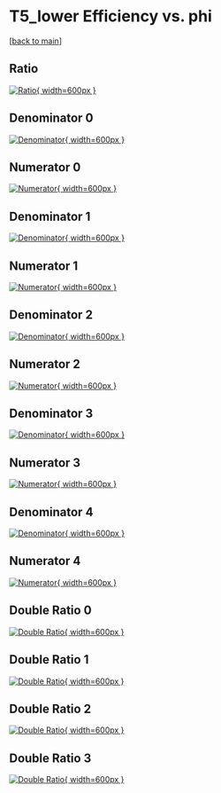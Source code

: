 # T5_lower Efficiency vs. phi

[[back to main](./)]



## Ratio

[![Ratio](../mtv/var/T5_lower_xtr_11_1_eff_phi.png){ width=600px }](../mtv/var/T5_lower_xtr_11_1_eff_phi.pdf)

## Denominator 0

[![Denominator](../mtv/den/T5_lower_xtr_11_1_eff_phi_den0.png){ width=600px }](../mtv/den/T5_lower_xtr_11_1_eff_phi_den0.pdf)

## Numerator 0

[![Numerator](../mtv/num/T5_lower_xtr_11_1_eff_phi_num0.png){ width=600px }](../mtv/num/T5_lower_xtr_11_1_eff_phi_num0.pdf)

## Denominator 1

[![Denominator](../mtv/den/T5_lower_xtr_11_1_eff_phi_den1.png){ width=600px }](../mtv/den/T5_lower_xtr_11_1_eff_phi_den1.pdf)

## Numerator 1

[![Numerator](../mtv/num/T5_lower_xtr_11_1_eff_phi_num1.png){ width=600px }](../mtv/num/T5_lower_xtr_11_1_eff_phi_num1.pdf)

## Denominator 2

[![Denominator](../mtv/den/T5_lower_xtr_11_1_eff_phi_den2.png){ width=600px }](../mtv/den/T5_lower_xtr_11_1_eff_phi_den2.pdf)

## Numerator 2

[![Numerator](../mtv/num/T5_lower_xtr_11_1_eff_phi_num2.png){ width=600px }](../mtv/num/T5_lower_xtr_11_1_eff_phi_num2.pdf)

## Denominator 3

[![Denominator](../mtv/den/T5_lower_xtr_11_1_eff_phi_den3.png){ width=600px }](../mtv/den/T5_lower_xtr_11_1_eff_phi_den3.pdf)

## Numerator 3

[![Numerator](../mtv/num/T5_lower_xtr_11_1_eff_phi_num3.png){ width=600px }](../mtv/num/T5_lower_xtr_11_1_eff_phi_num3.pdf)

## Denominator 4

[![Denominator](../mtv/den/T5_lower_xtr_11_1_eff_phi_den4.png){ width=600px }](../mtv/den/T5_lower_xtr_11_1_eff_phi_den4.pdf)

## Numerator 4

[![Numerator](../mtv/num/T5_lower_xtr_11_1_eff_phi_num4.png){ width=600px }](../mtv/num/T5_lower_xtr_11_1_eff_phi_num4.pdf)

## Double Ratio 0

[![Double Ratio](../mtv/ratio/T5_lower_xtr_11_1_eff_phi_ratio0.png){ width=600px }](../mtv/ratio/T5_lower_xtr_11_1_eff_phi_ratio0.pdf)

## Double Ratio 1

[![Double Ratio](../mtv/ratio/T5_lower_xtr_11_1_eff_phi_ratio1.png){ width=600px }](../mtv/ratio/T5_lower_xtr_11_1_eff_phi_ratio1.pdf)

## Double Ratio 2

[![Double Ratio](../mtv/ratio/T5_lower_xtr_11_1_eff_phi_ratio2.png){ width=600px }](../mtv/ratio/T5_lower_xtr_11_1_eff_phi_ratio2.pdf)

## Double Ratio 3

[![Double Ratio](../mtv/ratio/T5_lower_xtr_11_1_eff_phi_ratio3.png){ width=600px }](../mtv/ratio/T5_lower_xtr_11_1_eff_phi_ratio3.pdf)

